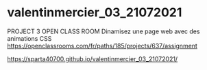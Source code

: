 # valentinmercier_03_21072021

PROJECT 3 OPEN CLASS ROOM 
Dinamisez une page web avec des animations CSS
https://openclassrooms.com/fr/paths/185/projects/637/assignment

https://sparta40700.github.io/valentinmercier_03_21072021/
